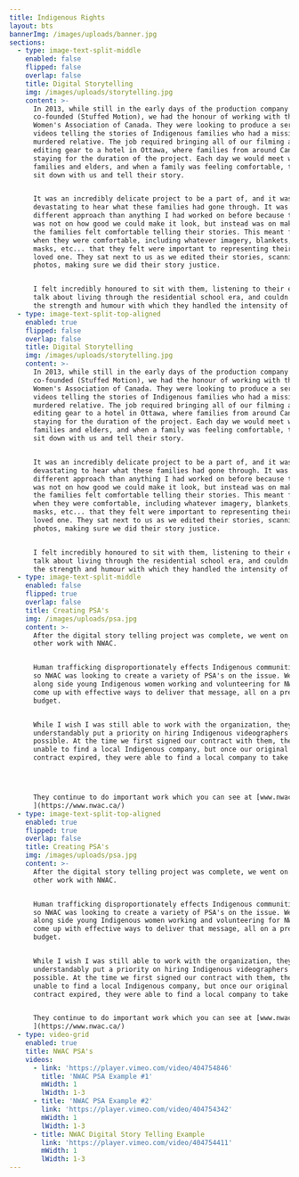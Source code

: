 ```yaml
---
title: Indigenous Rights
layout: bts
bannerImg: /images/uploads/banner.jpg
sections:
  - type: image-text-split-middle
    enabled: false
    flipped: false
    overlap: false
    title: Digital Storytelling
    img: /images/uploads/storytelling.jpg
    content: >-
      In 2013, while still in the early days of the production company I
      co-founded (Stuffed Motion), we had the honour of working with the Native
      Women's Association of Canada. They were looking to produce a series of
      videos telling the stories of Indigenous families who had a missing or
      murdered relative. The job required bringing all of our filming and
      editing gear to a hotel in Ottawa, where families from around Canada were
      staying for the duration of the project. Each day we would meet with
      families and elders, and when a family was feeling comfortable, they would
      sit down with us and tell their story.


      It was an incredibly delicate project to be a part of, and it was
      devastating to hear what these families had gone through. It was a
      different approach than anything I had worked on before because the focus
      was not on how good we could make it look, but instead was on making sure
      the families felt comfortable telling their stories. This meant filming
      when they were comfortable, including whatever imagery, blankets, photos,
      masks, etc... that they felt were important to representing their missing
      loved one. They sat next to us as we edited their stories, scanning in old
      photos, making sure we did their story justice. 


      I felt incredibly honoured to sit with them, listening to their elders
      talk about living through the residential school era, and couldn't believe
      the strength and humour with which they handled the intensity of the week.
  - type: image-text-split-top-aligned
    enabled: true
    flipped: false
    overlap: false
    title: Digital Storytelling
    img: /images/uploads/storytelling.jpg
    content: >-
      In 2013, while still in the early days of the production company I
      co-founded (Stuffed Motion), we had the honour of working with the Native
      Women's Association of Canada. They were looking to produce a series of
      videos telling the stories of Indigenous families who had a missing or
      murdered relative. The job required bringing all of our filming and
      editing gear to a hotel in Ottawa, where families from around Canada were
      staying for the duration of the project. Each day we would meet with
      families and elders, and when a family was feeling comfortable, they would
      sit down with us and tell their story.


      It was an incredibly delicate project to be a part of, and it was
      devastating to hear what these families had gone through. It was a
      different approach than anything I had worked on before because the focus
      was not on how good we could make it look, but instead was on making sure
      the families felt comfortable telling their stories. This meant filming
      when they were comfortable, including whatever imagery, blankets, photos,
      masks, etc... that they felt were important to representing their missing
      loved one. They sat next to us as we edited their stories, scanning in old
      photos, making sure we did their story justice. 


      I felt incredibly honoured to sit with them, listening to their elders
      talk about living through the residential school era, and couldn't believe
      the strength and humour with which they handled the intensity of the week.
  - type: image-text-split-middle
    enabled: false
    flipped: true
    overlap: false
    title: Creating PSA's
    img: /images/uploads/psa.jpg
    content: >-
      After the digital story telling project was complete, we went on to do
      other work with NWAC. 


      Human trafficking disproportionately effects Indigenous communities, and
      so NWAC was looking to create a variety of PSA's on the issue. We worked
      along side young Indigenous women working and volunteering for NWAC to
      come up with effective ways to deliver that message, all on a pretty small
      budget. 


      While I wish I was still able to work with the organization, they
      understandably put a priority on hiring Indigenous videographers whenever
      possible. At the time we first signed our contract with them, they were
      unable to find a local Indigenous company, but once our original 2 year
      contract expired, they were able to find a local company to take over.




      They continue to do important work which you can see at [www.nwac.ca
      ](https://www.nwac.ca/)
  - type: image-text-split-top-aligned
    enabled: true
    flipped: true
    overlap: false
    title: Creating PSA's
    img: /images/uploads/psa.jpg
    content: >-
      After the digital story telling project was complete, we went on to do
      other work with NWAC. 


      Human trafficking disproportionately effects Indigenous communities, and
      so NWAC was looking to create a variety of PSA's on the issue. We worked
      along side young Indigenous women working and volunteering for NWAC to
      come up with effective ways to deliver that message, all on a pretty small
      budget. 


      While I wish I was still able to work with the organization, they
      understandably put a priority on hiring Indigenous videographers whenever
      possible. At the time we first signed our contract with them, they were
      unable to find a local Indigenous company, but once our original 2 year
      contract expired, they were able to find a local company to take over.


      They continue to do important work which you can see at [www.nwac.ca
      ](https://www.nwac.ca/)
  - type: video-grid
    enabled: true
    title: NWAC PSA's
    videos:
      - link: 'https://player.vimeo.com/video/404754846'
        title: 'NWAC PSA Example #1'
        mWidth: 1
        lWidth: 1-3
      - title: 'NWAC PSA Example #2'
        link: 'https://player.vimeo.com/video/404754342'
        mWidth: 1
        lWidth: 1-3
      - title: NWAC Digital Story Telling Example
        link: 'https://player.vimeo.com/video/404754411'
        mWidth: 1
        lWidth: 1-3
---
```

